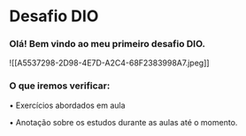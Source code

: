 
# Desafio DIO

### Olá! Bem vindo ao meu primeiro desafio DIO.
![[A5537298-2D98-4E7D-A2C4-68F2383998A7.jpeg]]

### O que iremos verificar: 

• Exercícios abordados em aula

• Anotação sobre os estudos durante as aulas até o momento. 

